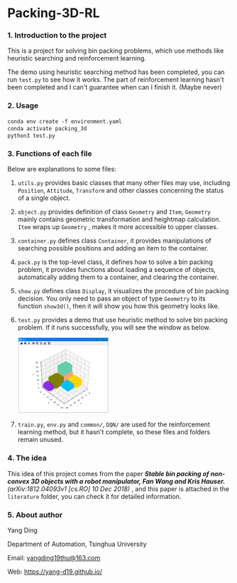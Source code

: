# Packing-3D-RL

### 1. Introduction to the project

This is a project for solving bin packing problems, which use methods like heuristic searching and reinforcement learning. 

The demo using heuristic searching method has been completed, you can run `test.py` to see how it works. The part of reinforcement learning hasn't been completed and I can't guarantee when can I finish it. (Maybe  never)

### 2. Usage
```
conda env create -f environment.yaml
conda activate packing_3d
python3 test.py
```

### 3. Functions of each file

Below are explanations to some files:

1. `utils.py` provides basic classes that many other files may use, including `Position`, `Attitude`, `Transform` and other classes concerning the status of a single object.

2. `object.py` provides definition of class `Geometry`  and `Item`, `Geometry` mainly contains geometric transformation and heightmap calculation. `Item` wraps up `Geometry` , makes it more accessible to upper classes.

3. `container.py` defines class `Container`, it provides manipulations of searching possible positions and adding an item to the container.

4. `pack.py` is the top-level class, it defines how to solve a bin packing problem, it provides functions about loading a sequence of objects, automatically adding them to a container, and clearing the container.

5. `show.py` defines class `Display`, it visualizes the procedure of bin packing decision. You only need to pass an object of type `Geometry` to its function `show3d()`, then it will show you how this geometry looks like.

6. `test.py` provides a demo that use heuristic method to solve bin packing problem. If it runs successfully,  you will see the window as below. 

   <img src="pictures\demo.png" alt="demo" style="zoom:20%;" />

7. `train.py`, `env.py` and `common/`, `DQN/` are used for the reinforcement learning method, but it hasn't complete, so these files and folders remain unused.

### 4. The idea

This idea of this project comes from the paper ***Stable bin packing of non-convex 3D objects with a robot manipulator, Fan Wang and Kris Hauser.***  *(arXiv:1812.04093v1 [cs.RO] 10 Dec 2018)* , and this paper is attached in the `literature` folder, you can check it for detailed information.

### 5. About author

Yang Ding

Department of Automation, Tsinghua University

Email: yangding19thu@163.com

Web: https://yang-d19.github.io/
